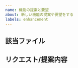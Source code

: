 ```yaml
---
name: 機能の提案と要望
about: 新しい機能の提案や要望をする
labels: enhancement
---
```


## 該当ファイル
<!-- 
既存のファイルについての提案の場合，ファイルのURLを書いてください
新規ファイルの場合は，この節を消してください
例) addon-jp-community/CONTRIBUTING.md
 -->

## リクエスト/提案内容
<!-- 
機能の提案や要望について内容を詳細に書いてください。
またその提案の背景や目的などがあれば書いてください。
 -->

